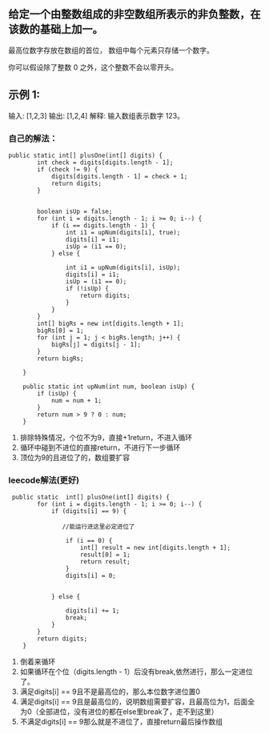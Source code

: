 
## 给定一个由整数组成的非空数组所表示的非负整数，在该数的基础上加一。

最高位数字存放在数组的首位， 数组中每个元素只存储一个数字。

你可以假设除了整数 0 之外，这个整数不会以零开头。

## 示例 1:

输入: [1,2,3]
输出: [1,2,4]
解释: 输入数组表示数字 123。


### 自己的解法：
```
public static int[] plusOne(int[] digits) {
        int check = digits[digits.length - 1];
        if (check != 9) {
            digits[digits.length - 1] = check + 1;
            return digits;
        }


        boolean isUp = false;
        for (int i = digits.length - 1; i >= 0; i--) {
            if (i == digits.length - 1) {
                int i1 = upNum(digits[i], true);
                digits[i] = i1;
                isUp = (i1 == 0);
            } else {

                int i1 = upNum(digits[i], isUp);
                digits[i] = i1;
                isUp = (i1 == 0);
                if (!isUp) {
                    return digits;
                }
            }
        }
        int[] bigRs = new int[digits.length + 1];
        bigRs[0] = 1;
        for (int j = 1; j < bigRs.length; j++) {
            bigRs[j] = digits[j - 1];
        }
        return bigRs;

    }

    public static int upNum(int num, boolean isUp) {
        if (isUp) {
            num = num + 1;
        }
        return num > 9 ? 0 : num;
    }
```

1. 排除特殊情况，个位不为9，直接+1return，不进入循环
2. 循环中碰到不进位的直接return，不进行下一步循环
3. 顶位为9的且进位了的，数组要扩容


### leecode解法(更好)
```
 public static  int[] plusOne(int[] digits) {
        for (int i = digits.length - 1; i >= 0; i--) {
            if (digits[i] == 9) {
               
               //能运行进这里必定进位了

                if (i == 0) {
                    int[] result = new int[digits.length + 1];
                    result[0] = 1;
                    return result;
                }
                digits[i] = 0;


            } else {
               
                digits[i] += 1;
                break;
            }
        }
        return digits;
    }
```

1. 倒着来循环
2. 如果循环在个位（digits.length - 1）后没有break,依然进行，那么一定进位了。
3. 满足digits[i] == 9且不是最高位的，那么本位数字进位置0
4. 满足digits[i] == 9且是最高位的，说明数组需要扩容，且最高位为1，后面全为0（全部进位，没有进位的都在else里break了，走不到这里）
5. 不满足digits[i] == 9那么就是不进位了，直接return最后操作数组
